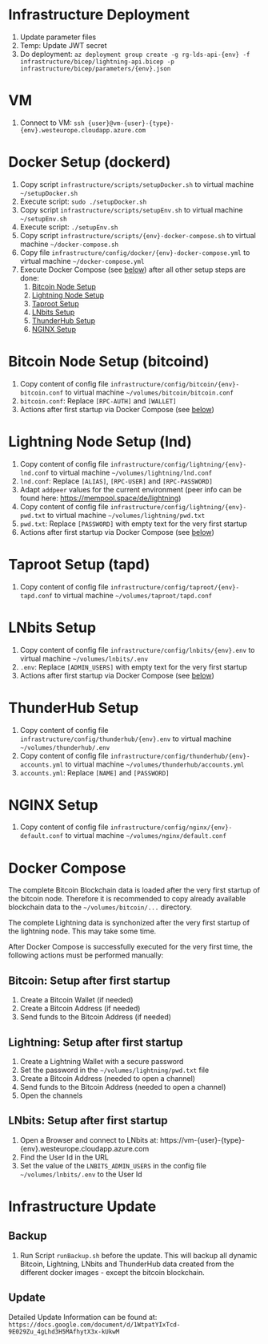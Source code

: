 # Infrastructure Deployment

1. Update parameter files
1. Temp: Update JWT secret
1. Do deployment: `az deployment group create -g rg-lds-api-{env} -f infrastructure/bicep/lightning-api.bicep -p infrastructure/bicep/parameters/{env}.json`

# VM

1. Connect to VM: `ssh {user}@vm-{user}-{type}-{env}.westeurope.cloudapp.azure.com`

# Docker Setup (dockerd)

1. Copy script `infrastructure/scripts/setupDocker.sh` to virtual machine `~/setupDocker.sh`
1. Execute script: `sudo ./setupDocker.sh`
1. Copy script `infrastructure/scripts/setupEnv.sh` to virtual machine `~/setupEnv.sh`
1. Execute script: `./setupEnv.sh`
1. Copy script `infrastructure/scripts/{env}-docker-compose.sh` to virtual machine `~/docker-compose.sh`
1. Copy file `infrastructure/config/docker/{env}-docker-compose.yml` to virtual machine `~/docker-compose.yml`
1. Execute Docker Compose (see [below](#docker-compose)) after all other setup steps are done:
   1. [Bitcoin Node Setup](#bitcoin-node-setup-bitcoind)
   1. [Lightning Node Setup](#lightning-node-setup-lnd)
   1. [Taproot Setup](#taproot-setup-tapd)
   1. [LNbits Setup](#lnbits-setup)
   1. [ThunderHub Setup](#thunderhub-setup)
   1. [NGINX Setup](#nginx-setup)

# Bitcoin Node Setup (bitcoind)

1. Copy content of config file `infrastructure/config/bitcoin/{env}-bitcoin.conf` to virtual machine `~/volumes/bitcoin/bitcoin.conf`
1. `bitcoin.conf`: Replace `[RPC-AUTH]` and `[WALLET]`
1. Actions after first startup via Docker Compose (see [below](#bitcoin-setup-after-first-startup))

# Lightning Node Setup (lnd)

1. Copy content of config file `infrastructure/config/lightning/{env}-lnd.conf` to virtual machine `~/volumes/lightning/lnd.conf`
1. `lnd.conf`: Replace `[ALIAS]`, `[RPC-USER]` and `[RPC-PASSWORD]`
1. Adapt `addpeer` values for the current environment (peer info can be found here: https://mempool.space/de/lightning)
1. Copy content of config file `infrastructure/config/lightning/{env}-pwd.txt` to virtual machine `~/volumes/lightning/pwd.txt`
1. `pwd.txt`: Replace `[PASSWORD]` with empty text for the very first startup
1. Actions after first startup via Docker Compose (see [below](#lightning-setup-after-first-startup))

# Taproot Setup (tapd)

1. Copy content of config file `infrastructure/config/taproot/{env}-tapd.conf` to virtual machine `~/volumes/taproot/tapd.conf`

# LNbits Setup

1. Copy content of config file `infrastructure/config/lnbits/{env}.env` to virtual machine `~/volumes/lnbits/.env`
1. `.env`: Replace `[ADMIN_USERS]` with empty text for the very first startup
1. Actions after first startup via Docker Compose (see [below](#lnbits-setup-after-first-startup))

# ThunderHub Setup

1. Copy content of config file `infrastructure/config/thunderhub/{env}.env` to virtual machine `~/volumes/thunderhub/.env`
1. Copy content of config file `infrastructure/config/thunderhub/{env}-accounts.yml` to virtual machine `~/volumes/thunderhub/accounts.yml`
1. `accounts.yml`: Replace `[NAME]` and `[PASSWORD]`

# NGINX Setup

1. Copy content of config file `infrastructure/config/nginx/{env}-default.conf` to virtual machine `~/volumes/nginx/default.conf`

# Docker Compose

The complete Bitcoin Blockchain data is loaded after the very first startup of the bitcoin node. Therefore it is recommended to copy already available blockchain data to the `~/volumes/bitcoin/...` directory.

The complete Lightning data is synchonized after the very first startup of the lightning node. This may take some time.

After Docker Compose is successfully executed for the very first time, the following actions must be performed manually:

## Bitcoin: Setup after first startup

1. Create a Bitcoin Wallet (if needed)
1. Create a Bitcoin Address (if needed)
1. Send funds to the Bitcoin Address (if needed)

## Lightning: Setup after first startup

1. Create a Lightning Wallet with a secure password
1. Set the password in the `~/volumes/lightning/pwd.txt` file
1. Create a Bitcoin Address (needed to open a channel)
1. Send funds to the Bitcoin Address (needed to open a channel)
1. Open the channels

## LNbits: Setup after first startup

1. Open a Browser and connect to LNbits at: https://vm-{user}-{type}-{env}.westeurope.cloudapp.azure.com
1. Find the User Id in the URL
1. Set the value of the `LNBITS_ADMIN_USERS` in the config file `~/volumes/lnbits/.env` to the User Id

# Infrastructure Update

## Backup

1. Run Script `runBackup.sh` before the update. This will backup all dynamic Bitcoin, Lightning, LNbits and ThunderHub data created from the different docker images - except the bitcoin blockchain.

## Update

Detailed Update Information can be found at: `https://docs.google.com/document/d/1WtpatYIxTcd-9E029Zu_4gLhd3H5MAfhytX3x-kUkwM`
